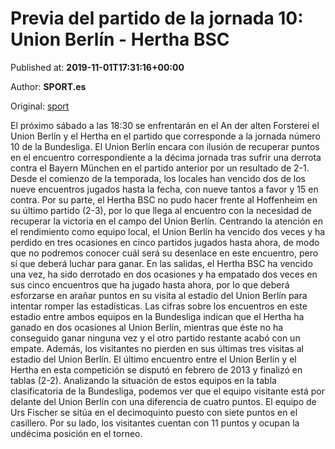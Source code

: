 
# Previa del partido de la jornada 10: Union Berlín - Hertha BSC

Published at: **2019-11-01T17:31:16+00:00**

Author: **SPORT.es**

Original: [sport](https://www.sport.es/es/noticias/bundesliga/previa-del-partido-de-la-jornada-10-union-berlin---hertha-bsc-7710661)

El próximo sábado a las 18:30 se enfrentarán en el An der alten Forsterei el Union Berlín y el Hertha en el partido que corresponde a la jornada número 10 de la Bundesliga.
El Union Berlín encara con ilusión de recuperar puntos en el encuentro correspondiente a la décima jornada tras sufrir una derrota contra el Bayern München en el partido anterior por un resultado de 2-1. Desde el comienzo de la temporada, los locales han vencido dos de los nueve encuentros jugados hasta la fecha, con nueve tantos a favor y 15 en contra.
Por su parte, el Hertha BSC no pudo hacer frente al Hoffenheim en su último partido (2-3), por lo que llega al encuentro con la necesidad de recuperar la victoria en el campo del Union Berlín.
Centrando la atención en el rendimiento como equipo local, el Union Berlín ha vencido dos veces y ha perdido en tres ocasiones en cinco partidos jugados hasta ahora, de modo que no podremos conocer cuál será su desenlace en este encuentro, pero sí que deberá luchar para ganar. En las salidas, el Hertha BSC ha vencido una vez, ha sido derrotado en dos ocasiones y ha empatado dos veces en sus cinco encuentros que ha jugado hasta ahora, por lo que deberá esforzarse en arañar puntos en su visita al estadio del Union Berlín para intentar romper las estadísticas.
Las cifras sobre los encuentros en este estadio entre ambos equipos en la Bundesliga indican que el Hertha ha ganado en dos ocasiones al Union Berlín, mientras que éste no ha conseguido ganar ninguna vez y el otro partido restante acabó con un empate. Además, los visitantes no pierden en sus últimas tres visitas al estadio del Union Berlín. El último encuentro entre el Union Berlín y el Hertha en esta competición se disputó en febrero de 2013 y finalizó en tablas (2-2).
Analizando la situación de estos equipos en la tabla clasificatoria de la Bundesliga, podemos ver que el equipo visitante está por delante del Union Berlín con una diferencia de cuatro puntos. El equipo de Urs Fischer se sitúa en el decimoquinto puesto con siete puntos en el casillero. Por su lado, los visitantes cuentan con 11 puntos y ocupan la undécima posición en el torneo.
